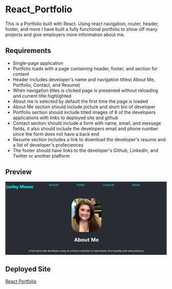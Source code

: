 # React_Portfolio

This is a Portfolio built with React. Using react navigation, router, header, footer, and more I have built a fully functional portfolio to show off many projects and give employers more information about me. 

## Requirements

 * Single-page application 
 * Portfolio loads with a page containing header, footer, and section for content
 * Header includes developer's name and navigation titles( About Me, Portfolio, Contact, and Resume)
 * When navigation titles is clicked page is presented without reloading and current title highlighted
 * About me is selected by default the first time the page is loaded
 * About Me section should include picture and short bio of developer
 * Portfolio section should include titled images of 6 of the developers applications with links to deployed site and github
 * Contact section should include a form with name, email, and message fields, it also should include the developers email and phone number since the form does not have a back end 
 * Resume section includes a link to download the developer's resume and a list of developer's profeciences 
 * The footer should have links to the developer's Github, LinkedIn, and Twitter or another platform 

## Preview 

![React Portfolio](src/images/page.png)

## Deployed Site

[React Portfolio](https://ldmportfolio.herokuapp.com/React_Portfolio)